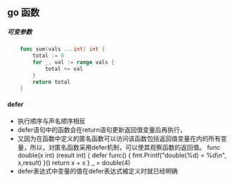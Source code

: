 ## go 函数

##### 可变参数
```go
    func sum(vals ...int) int {
        total := 0
        for _, val := range vals {
            total += val
        }
        return total
    }
```

#### defer
- 执行顺序与声名顺序相反
- defer语句中的函数会在return语句更新返回值变量后再执行，
- 又因为在函数中定义的匿名函数可以访问该函数包括返回值变量在内的所有变量，所以，对匿名函数采用defer机制，可以使其观察函数的返回值。
func double(x int) (result int) {
    defer func() { fmt.Printf("double(%d) = %d\n", x,result) }()
    return x + x
}
_ = double(4)
- defer表达式中变量的值在defer表达式被定义时就已经明确